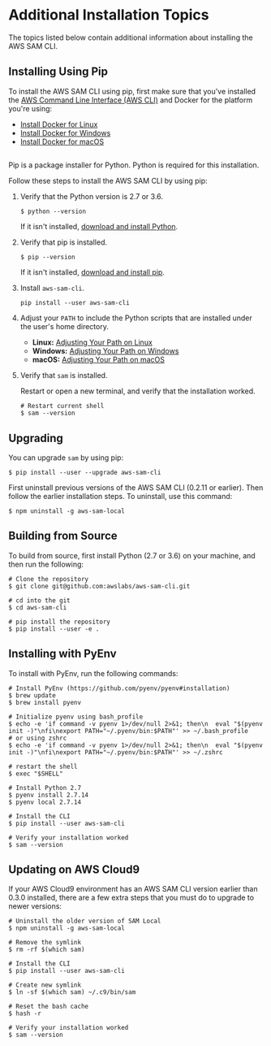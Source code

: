 # Additional Installation Topics<a name="serverless-sam-cli-install-additional"></a>

The topics listed below contain additional information about installing the AWS SAM CLI\.

## Installing Using Pip<a name="serverless-sam-cli-install-using-pip"></a>

To install the AWS SAM CLI using pip, first make sure that you've installed the [AWS Command Line Interface \(AWS CLI\)](https://docs.aws.amazon.com/cli/latest/userguide/installing.html) and Docker for the platform you're using:
+ [Install Docker for Linux](serverless-sam-cli-install-linux.md#serverless-sam-cli-install-linux-docker)
+ [Install Docker for Windows](serverless-sam-cli-install-windows.md#serverless-sam-cli-install-windows-docker)
+ [Install Docker for macOS](serverless-sam-cli-install-mac.md#serverless-sam-cli-install-mac-docker)

## <a name="pip-install-instructions"></a>

Pip is a package installer for Python\. Python is required for this installation\.

Follow these steps to install the AWS SAM CLI by using pip:

1. Verify that the Python version is 2\.7 or 3\.6\.

   ```
   $ python --version
   ```

   If it isn't installed, [download and install Python](https://www.python.org/downloads/)\.

1. Verify that pip is installed\.

   ```
   $ pip --version
   ```

   If it isn't installed, [download and install pip](https://pip.pypa.io/en/stable/installing/)\.

1. Install `aws-sam-cli`\.

   ```
   pip install --user aws-sam-cli
   ```

1. Adjust your `PATH` to include the Python scripts that are installed under the user's home directory\.
   + **Linux:** [Adjusting Your Path on Linux](serverless-sam-cli-install-linux-path.md)
   + **Windows:** [Adjusting Your Path on Windows](serverless-sam-cli-install-windows-path.md)
   + **macOS:** [Adjusting Your Path on macOS](serverless-sam-cli-install-mac-path.md)

1. Verify that `sam` is installed\.

   Restart or open a new terminal, and verify that the installation worked\.

   ```
   # Restart current shell
   $ sam --version
   ```

## Upgrading<a name="serverless-sam-cli-install-upgrading"></a>

You can upgrade `sam` by using pip:

```
$ pip install --user --upgrade aws-sam-cli
```

First uninstall previous versions of the AWS SAM CLI \(0\.2\.11 or earlier\)\. Then follow the earlier installation steps\. To uninstall, use this command:

```
$ npm uninstall -g aws-sam-local
```

## Building from Source<a name="serverless-sam-cli-install-additional-from-source"></a>

To build from source, first install Python \(2\.7 or 3\.6\) on your machine, and then run the following:

```
# Clone the repository
$ git clone git@github.com:awslabs/aws-sam-cli.git

# cd into the git
$ cd aws-sam-cli

# pip install the repository
$ pip install --user -e .
```

## Installing with PyEnv<a name="serverless-sam-cli-install-additional-pyenv"></a>

To install with PyEnv, run the following commands:

```
# Install PyEnv (https://github.com/pyenv/pyenv#installation)
$ brew update
$ brew install pyenv

# Initialize pyenv using bash_profile
$ echo -e 'if command -v pyenv 1>/dev/null 2>&1; then\n  eval "$(pyenv init -)"\nfi\nexport PATH="~/.pyenv/bin:$PATH"' >> ~/.bash_profile
# or using zshrc
$ echo -e 'if command -v pyenv 1>/dev/null 2>&1; then\n  eval "$(pyenv init -)"\nfi\nexport PATH="~/.pyenv/bin:$PATH"' >> ~/.zshrc

# restart the shell
$ exec "$SHELL"

# Install Python 2.7
$ pyenv install 2.7.14
$ pyenv local 2.7.14

# Install the CLI
$ pip install --user aws-sam-cli

# Verify your installation worked
$ sam --version
```

## Updating on AWS Cloud9<a name="serverless-sam-cli-install-additional-cloud9"></a>

If your AWS Cloud9 environment has an AWS SAM CLI version earlier than 0\.3\.0 installed, there are a few extra steps that you must do to upgrade to newer versions:

```
# Uninstall the older version of SAM Local
$ npm uninstall -g aws-sam-local

# Remove the symlink
$ rm -rf $(which sam)

# Install the CLI
$ pip install --user aws-sam-cli

# Create new symlink
$ ln -sf $(which sam) ~/.c9/bin/sam

# Reset the bash cache
$ hash -r

# Verify your installation worked
$ sam --version
```